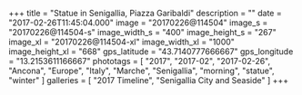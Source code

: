 +++
title = "Statue in Senigallia, Piazza Garibaldi"
description = ""
date = "2017-02-26T11:45:04.000"
image = "20170226@114504"
image_s = "20170226@114504-s"
image_width_s = "400"
image_height_s = "267"
image_xl = "20170226@114504-xl"
image_width_xl = "1000"
image_height_xl = "668"
gps_latitude = "43.7140777666667"
gps_longitude = "13.2153611166667"
phototags = [ "2017", "2017-02", "2017-02-26", "Ancona", "Europe", "Italy", "Marche", "Senigallia", "morning", "statue", "winter" ]
galleries = [ "2017 Timeline", "Senigallia City and Seaside" ]
+++
